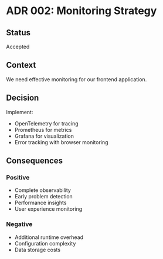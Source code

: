 # ADR 002: Monitoring Strategy

## Status
Accepted

## Context
We need effective monitoring for our frontend application.

## Decision
Implement:
- OpenTelemetry for tracing
- Prometheus for metrics
- Grafana for visualization
- Error tracking with browser monitoring

## Consequences
### Positive
- Complete observability
- Early problem detection
- Performance insights
- User experience monitoring

### Negative
- Additional runtime overhead
- Configuration complexity
- Data storage costs